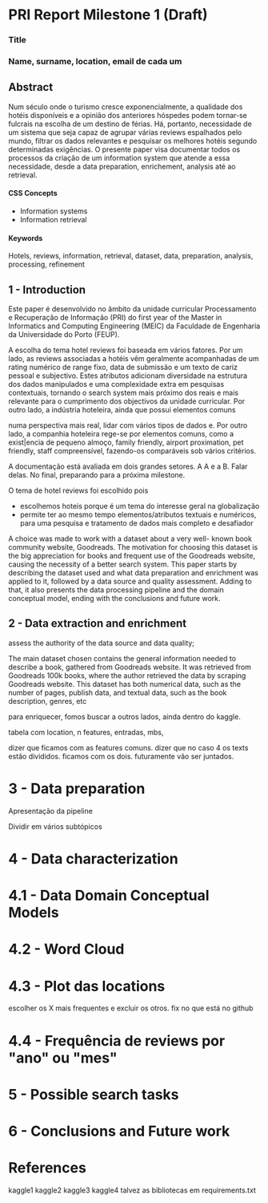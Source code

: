 # PRI Report Milestone 1 (Draft)

### Title

### Name, surname, location, email de cada um

## Abstract

Num século onde o turismo cresce exponencialmente, a qualidade dos hotéis disponíveis e a opinião dos anteriores hóspedes podem tornar-se fulcrais na escolha de um destino de férias. Há, portanto, necessidade de um sistema que seja capaz de agrupar várias reviews espalhados pelo mundo, filtrar os dados relevantes e pesquisar os melhores hotéis segundo determinadas exigências. O presente paper visa documentar todos os processos da criação de um information system que atende a essa necessidade, desde a data preparation, enrichement, analysis até ao retrieval.

#### CSS Concepts

- Information systems
- Information retrieval

#### Keywords

Hotels, reviews, information, retrieval, dataset, data, preparation, analysis, processing, refinement

## 1 - Introduction

Este paper é desenvolvido no âmbito da unidade curricular Processamento e Recuperação de Informação (PRI) do first year of the Master in Informatics and Computing Engineering (MEIC) da Faculdade de Engenharia da Universidade do Porto (FEUP).

A escolha do tema hotel reviews foi baseada em vários fatores. Por um lado, as reviews associadas a hotéis vêm geralmente acompanhadas de um rating numérico de range fixo, data de submissão e um texto de cariz pessoal e subjectivo. Estes atributos adicionam diversidade na estrutura dos dados manipulados e uma complexidade extra em pesquisas contextuais, tornando o search system mais próximo dos reais e mais relevante para o cumprimento dos objectivos da unidade curricular. Por outro lado, a indústria hoteleira, ainda que possui elementos comuns

numa perspectiva mais real, lidar com vários tipos de dados e. Por outro lado, a companhia hoteleira rege-se por elementos comuns, como a exist|encia de pequeno almoço, family friendly, airport proximation, pet friendly, staff compreensível, fazendo-os comparáveis sob vários critérios.

A documentação está avaliada em dois grandes setores. A A e a B. Falar delas. No final, preparando para a próxima milestone.

O tema de hotel reviews foi escolhido pois 

- escolhemos hoteis porque é um tema do interesse geral na globalização
- permite ter ao mesmo tempo elementos/atributos textuais e numéricos, para uma pesquisa e tratamento de dados mais completo e desafiador

A choice was made to work with a dataset about a very well-
known book community website, Goodreads.
The motivation for choosing this dataset is the big appreciation
for books and frequent use of the Goodreads website, causing the
necessity of a better search system.
This paper starts by describing the dataset used and what data
preparation and enrichment was applied to it, followed by a data
source and quality assessment. Adding to that, it also presents the
data processing pipeline and the domain conceptual model, ending
with the conclusions and future work.

## 2 - Data extraction and enrichment

assess the authority of the data source and data quality;

The main dataset chosen contains the general information needed to
describe a book, gathered from Goodreads website. It was retrieved
from Goodreads 100k books, where the author retrieved the data
by scraping Goodreads website.
This dataset has both numerical data, such as the number of
pages, publish data, and textual data, such as the book description,
genres, etc

para enriquecer, fomos buscar a outros lados, ainda dentro do kaggle.

tabela com
location, n features, entradas, mbs, 

dizer que ficamos com as features comuns. dizer que no caso 4 os texts estão divididos. ficamos com os dois. futuramente vão ser juntados.

# 3 - Data preparation

Apresentação da pipeline

Dividir em vários subtópicos

# 4 - Data characterization

# 4.1 - Data Domain Conceptual Models

# 4.2 - Word Cloud

# 4.3 - Plot das locations

escolher os X mais frequentes e excluir os otros. fix no que está no github

# 4.4 - Frequência de reviews por "ano" ou "mes"

# 5 - Possible search tasks

# 6 - Conclusions and Future work

# References

kaggle1
kaggle2
kaggle3
kaggle4
talvez as bibliotecas em requirements.txt